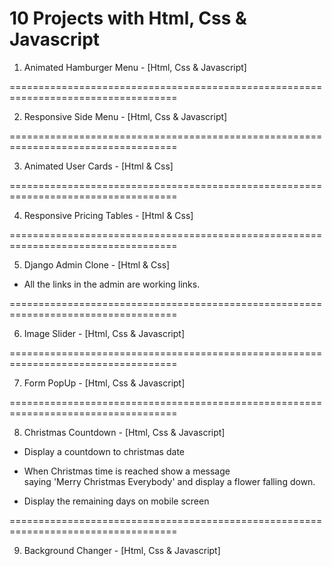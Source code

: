 # 10 Projects with Html, Css & Javascript

1. Animated Hamburger Menu - [Html, Css & Javascript]

===================================================================================

2. Responsive Side Menu - [Html, Css & Javascript]

===================================================================================

3. Animated User Cards - [Html & Css]

===================================================================================

4. Responsive Pricing Tables - [Html & Css]

===================================================================================

5. Django Admin Clone - [Html & Css]

- All the links in the admin are working links.

===================================================================================

6. Image Slider - [Html, Css & Javascript]

===================================================================================

7. Form PopUp - [Html, Css & Javascript]

===================================================================================

8. Christmas Countdown - [Html, Css & Javascript]

- Display a countdown to christmas
  date
- When Christmas time is reached show a message  
  saying 'Merry Christmas Everybody' and display a flower falling down.

- Display the remaining days on mobile screen

===================================================================================

9. Background Changer - [Html, Css & Javascript]

